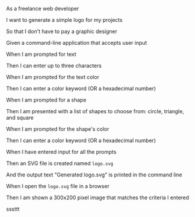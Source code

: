 As a freelance web developer 

I want to generate a simple logo for my projects

So that I don't have to pay a graphic designer

Given a command-line application that accepts user input

When I am prompted for text

Then I can enter up to three characters

When I am prompted for the text color

Then I can enter a color keyword (OR a hexadecimal number)

When I am prompted for a shape

Then I am presented with a list of shapes to choose from: circle, triangle, and square

When I am prompted for the shape's color

Then I can enter a color keyword (OR a hexadecimal number)

When I have entered input for all the prompts

Then an SVG file is created named `logo.svg`

And the output text "Generated logo.svg" is printed in the command line

When I open the `logo.svg` file in a browser

Then I am shown a 300x200 pixel image that matches the criteria I entered


sssttt